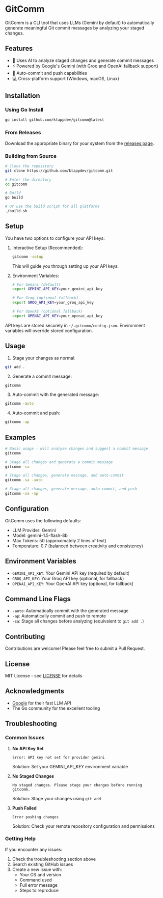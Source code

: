 # GitComm

GitComm is a CLI tool that uses LLMs (Gemini by default) to automatically generate meaningful Git commit messages by analyzing your staged changes.

## Features

- 🤖 Uses AI to analyze staged changes and generate commit messages
- ⚡ Powered by Google's Gemini (with Groq and OpenAI fallback support)
- 🚀 Auto-commit and push capabilities
- 💻 Cross-platform support (Windows, macOS, Linux)

## Installation

### Using Go Install

```bash
go install github.com/ktappdev/gitcomm@latest
```

### From Releases

Download the appropriate binary for your system from the [releases page](https://github.com/ktappdev/gitcomm/releases).

### Building from Source

```bash
# Clone the repository
git clone https://github.com/ktappdev/gitcomm.git

# Enter the directory
cd gitcomm

# Build
go build

# Or use the build script for all platforms
./build.sh
```

## Setup

You have two options to configure your API keys:

1. Interactive Setup (Recommended):
   ```bash
   gitcomm -setup
   ```
   This will guide you through setting up your API keys.

2. Environment Variables:
   ```bash
   # For Gemini (default)
   export GEMINI_API_KEY=your_gemini_api_key
   
   # For Groq (optional fallback)
   export GROQ_API_KEY=your_groq_api_key
   
   # For OpenAI (optional fallback)
   export OPENAI_API_KEY=your_openai_api_key
   ```

API keys are stored securely in `~/.gitcomm/config.json`. Environment variables will override stored configuration.

## Usage

1. Stage your changes as normal:

```bash
git add .
```

2. Generate a commit message:

```bash
gitcomm
```

3. Auto-commit with the generated message:

```bash
gitcomm -auto
```

4. Auto-commit and push:

```bash
gitcomm -ap
```

## Examples

```bash
# Basic usage - will analyze changes and suggest a commit message
gitcomm

# Stage all changes and generate a commit message
gitcomm -sa

# Stage all changes, generate message, and auto-commit
gitcomm -sa -auto

# Stage all changes, generate message, auto-commit, and push
gitcomm -sa -ap
```

## Configuration

GitComm uses the following defaults:

- LLM Provider: Gemini
- Model: gemini-1.5-flash-8b
- Max Tokens: 50 (approximately 2 lines of text)
- Temperature: 0.7 (balanced between creativity and consistency)

## Environment Variables

- `GEMINI_API_KEY`: Your Gemini API key (required by default)
- `GROQ_API_KEY`: Your Groq API key (optional, for fallback)
- `OPENAI_API_KEY`: Your OpenAI API key (optional, for fallback)

## Command Line Flags

- `-auto`: Automatically commit with the generated message
- `-ap`: Automatically commit and push to remote
- `-sa`: Stage all changes before analyzing (equivalent to `git add .`)

## Contributing

Contributions are welcome! Please feel free to submit a Pull Request.

## License

MIT License - see [LICENSE](LICENSE) for details

## Acknowledgments

- [Google](https://cloud.google.com/gemini) for their fast LLM API
- The Go community for the excellent tooling

## Troubleshooting

### Common Issues

1. **No API Key Set**

   ```
   Error: API key not set for provider gemini
   ```

   Solution: Set your GEMINI_API_KEY environment variable

2. **No Staged Changes**

   ```
   No staged changes. Please stage your changes before running gitcomm.
   ```

   Solution: Stage your changes using `git add`

3. **Push Failed**
   ```
   Error pushing changes
   ```
   Solution: Check your remote repository configuration and permissions

### Getting Help

If you encounter any issues:

1. Check the troubleshooting section above
2. Search existing GitHub issues
3. Create a new issue with:
   - Your OS and version
   - Command used
   - Full error message
   - Steps to reproduce

